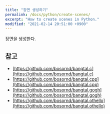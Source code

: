 ```yaml
---
title: "장면 생성하기"
permalink: /docs/python/create-scenes/
excerpt: "How to create scenes in Python."
modified: "2021-02-14 20:51:00 +0900"
---
```

장면을 생성한다.


## 참고
- [https://github.com/bosornd/bangtal.c](https://github.com/bosornd/bangtal.c)
- [https://github.com/bosornd/bangtal.cpp](https://github.com/bosornd/bangtal.cpp)
- [https://github.com/bosornd/bangtal.gogh](https://github.com/bosornd/bangtal.gogh)
- [https://github.com/bosornd/bangtal.othello](https://github.com/bosornd/bangtal.othello)

